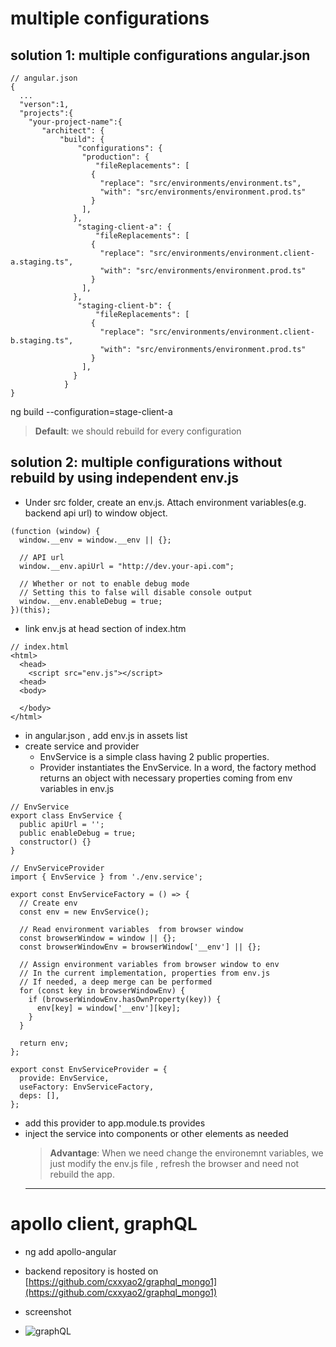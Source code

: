 # multiple configurations

## solution 1: multiple configurations angular.json

```
// angular.json
{
  ...
  "verson":1,
  "projects":{
    "your-project-name":{
       "architect": {
           "build": {
               "configurations": {
                "production": {
                   "fileReplacements": [
                  {
                    "replace": "src/environments/environment.ts",
                    "with": "src/environments/environment.prod.ts"
                  }
                ],
              },
               "staging-client-a": {
                   "fileReplacements": [
                  {
                    "replace": "src/environments/environment.client-a.staging.ts",
                    "with": "src/environments/environment.prod.ts"
                  }
                ],
              },
               "staging-client-b": {
                   "fileReplacements": [
                  {
                    "replace": "src/environments/environment.client-b.staging.ts",
                    "with": "src/environments/environment.prod.ts"
                  }
                ],
              }
            }
}
```

ng build --configuration=stage-client-a

> <strong>Default</strong>: we should rebuild for every configuration

## solution 2: multiple configurations without rebuild by using independent env.js

- Under src folder, create an env.js. Attach environment variables(e.g. backend api url) to window object.

```
(function (window) {
  window.__env = window.__env || {};

  // API url
  window.__env.apiUrl = "http://dev.your-api.com";

  // Whether or not to enable debug mode
  // Setting this to false will disable console output
  window.__env.enableDebug = true;
})(this);

```

- link env.js at head section of index.htm

```
// index.html
<html>
  <head>
    <script src="env.js"></script>
  <head>
  <body>

  </body>
</html>
```

- in angular.json , add env.js in assets list
- create service and provider
  - EnvService is a simple class having 2 public properties.
  - Provider instantiates the EnvService. In a word, the factory method returns an object with necessary properties coming from env variables in env.js

```
// EnvService
export class EnvService {
  public apiUrl = '';
  public enableDebug = true;
  constructor() {}
}

```

```
// EnvServiceProvider
import { EnvService } from './env.service';

export const EnvServiceFactory = () => {
  // Create env
  const env = new EnvService();

  // Read environment variables  from browser window
  const browserWindow = window || {};
  const browserWindowEnv = browserWindow['__env'] || {};

  // Assign environment variables from browser window to env
  // In the current implementation, properties from env.js
  // If needed, a deep merge can be performed
  for (const key in browserWindowEnv) {
    if (browserWindowEnv.hasOwnProperty(key)) {
      env[key] = window['__env'][key];
    }
  }

  return env;
};

export const EnvServiceProvider = {
  provide: EnvService,
  useFactory: EnvServiceFactory,
  deps: [],
};

```

- add this provider to app.module.ts provides
- inject the service into components or other elements as needed
  > <strong>Advantage</strong>: When we need change the environemnt variables, we just modify the env.js file , refresh the browser and need not rebuild the app.
  <hr/>

# apollo client, graphQL

- ng add apollo-angular

- backend repository is hosted on [https://github.com/cxxyao2/graphql_mongo1](https://github.com/cxxyao2/graphql_mongo1)
- screenshot

- ![graphQL](assets/result1.png)
